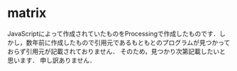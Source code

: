 # matrix

JavaScriptによって作成されていたものをProcessingで作成したものです．しかし，数年前に作成したもので引用元であるもともとのプログラムが見つかっておらず引用元が記載されておりません．
そのため，見つかり次第記載したいと思います．
申し訳ありません．
